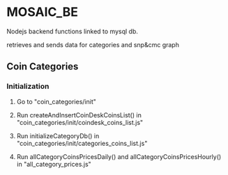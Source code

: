 # MOSAIC_BE

Nodejs backend functions linked to mysql db.

retrieves and sends data for categories and snp&cmc graph


## Coin Categories


### Initialization
1. Go to "coin_categories/init"

1. Run createAndInsertCoinDeskCoinsList() in "coin_categories/init/coindesk_coins_list.js"

2. Run initializeCategoryDb() in "coin_categories/init/categories_coins_list.js"

3. Run allCategoryCoinsPricesDaily() and allCategoryCoinsPricesHourly() in "all_category_prices.js"
